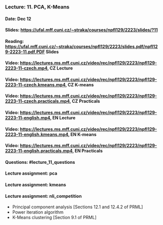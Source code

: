 ### Lecture: 11. PCA, K-Means
#### Date: Dec 12
#### Slides: https://ufal.mff.cuni.cz/~straka/courses/npfl129/2223/slides/?11
#### Reading: https://ufal.mff.cuni.cz/~straka/courses/npfl129/2223/slides.pdf/npfl129-2223-11.pdf,PDF Slides
#### Video: https://lectures.ms.mff.cuni.cz/video/rec/npfl129/2223/npfl129-2223-11-czech.mp4, CZ Lecture
#### Video: https://lectures.ms.mff.cuni.cz/video/rec/npfl129/2223/npfl129-2223-11-czech.kmeans.mp4, CZ K-means
#### Video: https://lectures.ms.mff.cuni.cz/video/rec/npfl129/2223/npfl129-2223-11-czech.practicals.mp4, CZ Practicals
#### Video: https://lectures.ms.mff.cuni.cz/video/rec/npfl129/2223/npfl129-2223-11-english.mp4, EN Lecture
#### Video: https://lectures.ms.mff.cuni.cz/video/rec/npfl129/2223/npfl129-2223-11-english.kmeans.mp4, EN K-means
#### Video: https://lectures.ms.mff.cuni.cz/video/rec/npfl129/2223/npfl129-2223-11-english.practicals.mp4, EN Practicals
#### Questions: #lecture_11_questions
#### Lecture assignment: pca
#### Lecture assignment: kmeans
#### Lecture assignment: nli_competition

- Principal component analysis [Sections 12.1 and 12.4.2 of PRML]
- Power iteration algorithm
- K-Means clustering [Section 9.1 of PRML]
